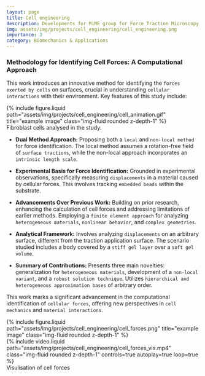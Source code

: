 ```yaml
---
layout: page
title: Cell engineering
description: Developments for MiME group for Force Traction Microscopy
img: assets/img/projects/cell_engineering/cell_engineering.png
importance: 3
category: Biomechanics & Applications
---
```


### Methodology for Identifying Cell Forces: A Computational Approach

This work introduces an innovative method for identifying the `forces exerted by cells` on surfaces, crucial in understanding `cellular interactions` with their environment. Key features of this study include:

<div class="row">
    <div class="col-sm mt-3 mt-md-0">
        {% include figure.liquid path="assets/img/projects/cell_engineering/cell_animation.gif" title="example image" class="img-fluid rounded z-depth-1" %}
    </div>
</div>
<div class="caption">
    Fibroblast cells analysed in the study.
</div>

- **Dual Method Approach:** Proposing both a `local` and `non-local method` for force identification. The local method assumes a rotation-free field of `surface tractions`, while the non-local approach incorporates an `intrinsic length scale`.

- **Experimental Basis for Force Identification:** Grounded in experimental observations, specifically measuring `displacements` in a material caused by cellular forces. This involves tracking `embedded beads` within the substrate.

- **Advancements Over Previous Work:** Building on prior research, enhancing the calculation of cell forces and addressing limitations of earlier methods. Employing a `finite element approach` for analyzing `heterogeneous materials`, `nonlinear behavior`, and `complex geometries`.

- **Analytical Framework:** Involves analyzing `displacements` on an arbitrary surface, different from the traction application surface. The scenario studied includes a body covered by a `stiff gel layer` over a `soft gel volume`.

- **Summary of Contributions:** Presents three main novelties: generalization for `heterogeneous materials`, development of a `non-local variant`, and a `robust solution technique`. Utilizes `hierarchical and heterogeneous approximation bases` of arbitrary order.

This work marks a significant advancement in the computational identification of `cellular forces`, offering new perspectives in `cell mechanics` and `material interactions`.


<div class="row">
    <div class="col-sm mt-3 mt-md-0">
        {% include figure.liquid path="assets/img/projects/cell_engineering/cell_forces.png" title="example image" class="img-fluid rounded z-depth-1" %}
    </div>
    <div class="col-sm mt-3 mt-md-0">
        {% include video.liquid path="assets/img/projects/cell_engineering/cell_forces_vis.mp4" class="img-fluid rounded z-depth-1" controls=true autoplay=true loop=true %}
    </div>
</div>
<div class="caption">
    Visulisation of cell forces
</div>
